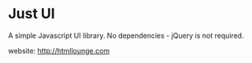 Just UI
======

A simple Javascript UI library. No dependencies - jQuery is not required.

website: http://htmllounge.com
